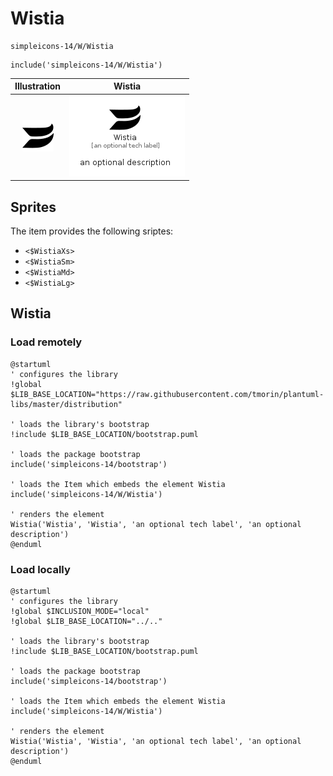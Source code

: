 # Wistia


```text
simpleicons-14/W/Wistia
```

```text
include('simpleicons-14/W/Wistia')
```



| Illustration | Wistia |
| :---: | :---: |
| ![illustration for Illustration](../../simpleicons-14/W/Wistia.png) | ![illustration for Wistia](../../simpleicons-14/W/Wistia.Local.png) |



## Sprites
The item provides the following sriptes:

- `<$WistiaXs>`
- `<$WistiaSm>`
- `<$WistiaMd>`
- `<$WistiaLg>`





## Wistia

### Load remotely
```plantuml
@startuml
' configures the library
!global $LIB_BASE_LOCATION="https://raw.githubusercontent.com/tmorin/plantuml-libs/master/distribution"

' loads the library's bootstrap
!include $LIB_BASE_LOCATION/bootstrap.puml

' loads the package bootstrap
include('simpleicons-14/bootstrap')

' loads the Item which embeds the element Wistia
include('simpleicons-14/W/Wistia')

' renders the element
Wistia('Wistia', 'Wistia', 'an optional tech label', 'an optional description')
@enduml
```

### Load locally
```plantuml
@startuml
' configures the library
!global $INCLUSION_MODE="local"
!global $LIB_BASE_LOCATION="../.."

' loads the library's bootstrap
!include $LIB_BASE_LOCATION/bootstrap.puml

' loads the package bootstrap
include('simpleicons-14/bootstrap')

' loads the Item which embeds the element Wistia
include('simpleicons-14/W/Wistia')

' renders the element
Wistia('Wistia', 'Wistia', 'an optional tech label', 'an optional description')
@enduml
```

